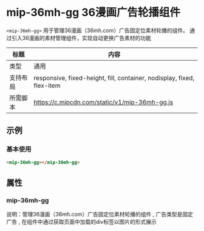 # mip-36mh-gg 36漫画广告轮播组件

`<mip-36mh-gg>` 用于管理36漫画（36mh.com）广告固定位素材轮播的组件。 通过引入36漫画的素材管理组件，实现自动更换广告素材的功能

标题|内容
----|----
类型|通用
支持布局|responsive, fixed-height, fill, container, nodisplay, fixed, flex-item
所需脚本|https://c.mipcdn.com/static/v1/mip-36mh-gg.js

## 示例

### 基本使用

```html
<mip-36mh-gg></mip-36mh-gg>
```


## 属性
### mip-36mh-gg
说明：管理36漫画（36mh.com）广告固定位素材轮播的组件 , 广告类型是固定广告 , 在组件中通过获取页面中加载的div标签以图片的形式展示